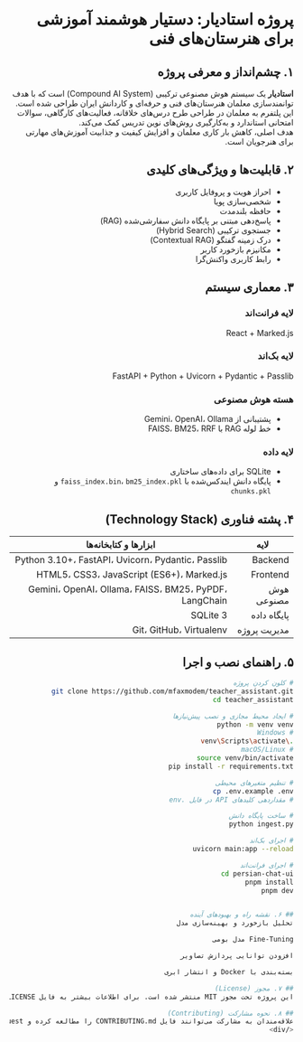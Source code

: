 <div dir="rtl" align="right">

# پروژه استادیار: دستیار هوشمند آموزشی برای هنرستان‌های فنی

## ۱. چشم‌انداز و معرفی پروژه

**استادیار** یک سیستم هوش مصنوعی ترکیبی (Compound AI System) است که با هدف توانمندسازی معلمان هنرستان‌های فنی و حرفه‌ای و کاردانش ایران طراحی شده است.  
این پلتفرم به معلمان در طراحی طرح درس‌های خلاقانه، فعالیت‌های کارگاهی، سوالات امتحانی استاندارد و به‌کارگیری روش‌های نوین تدریس کمک می‌کند.  
هدف اصلی، کاهش بار کاری معلمان و افزایش کیفیت و جذابیت آموزش‌های مهارتی برای هنرجویان است.

## ۲. قابلیت‌ها و ویژگی‌های کلیدی

- احراز هویت و پروفایل کاربری  
- شخصی‌سازی پویا  
- حافظه بلندمدت  
- پاسخ‌دهی مبتنی بر پایگاه دانش سفارشی‌شده (RAG)  
- جستجوی ترکیبی (Hybrid Search)  
- درک زمینه گفتگو (Contextual RAG)  
- مکانیزم بازخورد کاربر  
- رابط کاربری واکنش‌گرا  

## ۳. معماری سیستم

### لایه فرانت‌اند  
React + Marked.js

### لایه بک‌اند  
FastAPI + Python + Uvicorn + Pydantic + Passlib

### هسته هوش مصنوعی  
- پشتیبانی از Gemini، OpenAI، Ollama  
- خط لوله RAG با FAISS، BM25، RRF  

### لایه داده  
- SQLite برای داده‌های ساختاری  
- پایگاه دانش ایندکس‌شده با `faiss_index.bin`، `bm25_index.pkl` و `chunks.pkl`  

## ۴. پشته فناوری (Technology Stack)

| لایه         | ابزارها و کتابخانه‌ها                                         |
|--------------|----------------------------------------------------------------|
| Backend      | Python 3.10+، FastAPI، Uvicorn، Pydantic، Passlib               |
| Frontend     | HTML5، CSS3، JavaScript (ES6+)، Marked.js                      |
| هوش مصنوعی   | Gemini، OpenAI، Ollama، FAISS، BM25، PyPDF، LangChain           |
| پایگاه داده  | SQLite 3                                                       |
| مدیریت پروژه| Git، GitHub، Virtualenv                                        |

## ۵. راهنمای نصب و اجرا

```sh
# کلون کردن پروژه
git clone https://github.com/mfaxmodem/teacher_assistant.git
cd teacher_assistant

# ایجاد محیط مجازی و نصب پیش‌نیازها
python -m venv venv
# Windows
.\venv\Scripts\activate
# macOS/Linux
source venv/bin/activate
pip install -r requirements.txt

# تنظیم متغیرهای محیطی
cp .env.example .env
# مقداردهی کلیدهای API در فایل .env

# ساخت پایگاه دانش
python ingest.py

# اجرای بک‌اند
uvicorn main:app --reload

# اجرای فرانت‌اند
cd persian-chat-ui
pnpm install
pnpm dev


## ۶. نقشه راه و بهبودهای آینده
تحلیل بازخورد و بهینه‌سازی مدل

Fine-Tuning مدل بومی

افزودن توانایی پردازش تصاویر

بسته‌بندی با Docker و انتشار ابری

## ۷. مجوز (License)
این پروژه تحت مجوز MIT منتشر شده است. برای اطلاعات بیشتر به فایل LICENSE مراجعه شود.

## ۸. نحوه مشارکت (Contributing)
علاقه‌مندان به مشارکت می‌توانند فایل CONTRIBUTING.md را مطالعه کرده و Pull Request خود را ثبت نمایند.
</div>
